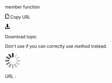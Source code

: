 # 

member function

![Copy URL](media/member-function/Copy.png)
Copy URL

![Download](media/member-function/Download.png)

Download topic

Don't use if you can correctly use *method* instead.

![In progress](media/member-function/activity-large.gif)

URL :
